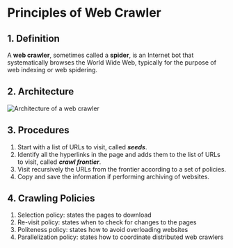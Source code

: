 # Principles of Web Crawler

## 1. Definition
A **web crawler**, sometimes called a **spider**, is an Internet bot that systematically browses the World Wide Web, typically for the purpose of web indexing or web spidering.

## 2. Architecture

![Architecture of a web crawler](https://upload.wikimedia.org/wikipedia/commons/d/df/WebCrawlerArchitecture.svg)

## 3. Procedures
1. Start with a list of URLs to visit, called *__seeds__*.
2. Identify all the hyperlinks in the page and adds them to the list of URLs to visit, called *__crawl frontier__*.
3. Visit recursively the URLs from the frontier according to a set of policies.
4. Copy and save the information if performing archiving of websites.

## 4. Crawling Policies
1. Selection policy: states the pages to download
2. Re-visit policy: states when to check for changes to the pages
3. Politeness policy: states how to avoid overloading websites
4. Parallelization policy: states how to coordinate distributed web crawlers
